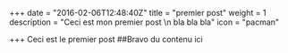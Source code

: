 +++
date = "2016-02-06T12:48:40Z"
title = "premier post"
weight = 1
description = "Ceci est mon premier post \n bla bla bla"
icon = "pacman"

+++
Ceci est le premier post
##Bravo
  du contenu ici
